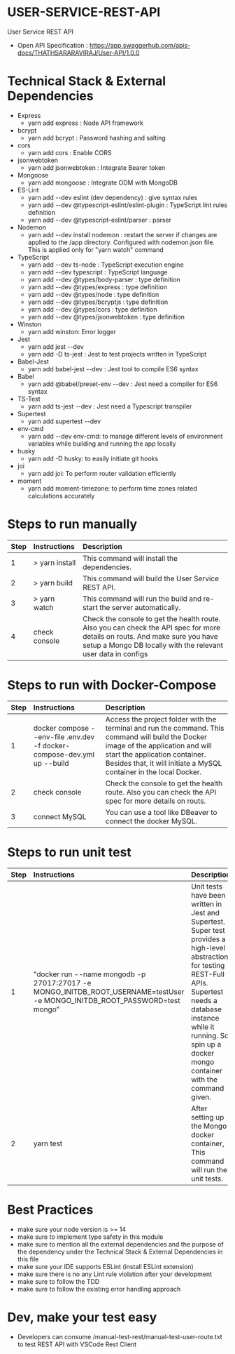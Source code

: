 # USER-SERVICE-REST-API
User Service REST API
- Open API Specification : https://app.swaggerhub.com/apis-docs/THATHSARARAVIRAJ/User-API/1.0.0

# Technical Stack & External Dependencies 
- Express
    - yarn add express : Node API framework
- bcrypt
    - yarn add bcrypt : Password hashing and salting
- cors
    - yarn add cors : Enable CORS
- jsonwebtoken
    - yarn add jsonwebtoken : Integrate Bearer token
- Mongoose
    - yarn add mongoose : Integrate ODM with MongoDB
- ES-Lint
    - yarn add --dev eslint (dev dependency) : give syntax rules
    - yarn add --dev @typescript-eslint/eslint-plugin : TypeScript lint rules definition
    - yarn add --dev @typescript-eslint/parser : parser
- Nodemon
    - yarn add --dev install nodemon : restart the server if changes are applied to the /app directory. Configured with nodemon.json file. This is applied only for "yarn watch" command
- TypeScript
    - yarn add --dev ts-node : TypeScript execution engine
    - yarn add --dev typescript : TypeScript language
    - yarn add --dev @types/body-parser : type definition
    - yarn add --dev @types/express : type definition
    - yarn add --dev @types/node : type definition
    - yarn add --dev @types/bcryptjs : type definition
    - yarn add --dev @types/cors : type definition
    - yarn add --dev @types/jsonwebtoken : type definition
- Winston
    - yarn add winston: Error logger
- Jest
    - yarn add jest --dev
    - yarn add -D ts-jest :  Jest to test projects written in TypeScript
- Babel-Jest
    - yarn add babel-jest --dev : Jest tool to compile ES6 syntax
- Babel
    - yarn add @babel/preset-env --dev : Jest need a compiler for ES6 syntax
- TS-Test
    - yarn add ts-jest --dev : Jest need a Typescript transpiler
- Supertest
    - yarn add supertest --dev
- env-cmd
    - yarn add --dev env-cmd: to manage different levels of environment variables while building and running the app locally
- husky
    - yarn add -D husky: to easily initiate git hooks
- joi
    - yarn add joi: To perform router validation efficiently
- moment
    - yarn add moment-timezone: to perform time zones related calculations accurately

# Steps to run manually
| Step  | Instructions                                | Description                                                                                               |
| ----- |:--------------------------------------------|:--------------------------------------------------------------------------------------------------------- |
| 1     | > yarn install | This command will install the dependencies. |
| 2     | > yarn build | This command will build the User Service REST API. |
| 3     | > yarn watch | This command will run the build and re-start the server automatically. |
| 4     | check console | Check the console to get the health route. Also you can check the API spec for more details on routs. And make sure you have setup a Mongo DB locally with the relevant user data in configs |

# Steps to run with Docker-Compose
| Step  | Instructions                                | Description                                                                                               |
| ----- |:--------------------------------------------|:--------------------------------------------------------------------------------------------------------- |
| 1     | docker compose --env-file .env.dev -f docker-compose-dev.yml up --build | Access the project folder with the terminal and run the command. This command will build the Docker image of the application and will start the application container. Besides that, it will initiate a MySQL container in the local Docker.|
| 2     | check console | Check the console to get the health route. Also you can check the API spec for more details on routs. |
| 3     | connect MySQL | You can use a tool like DBeaver to connect the docker MySQL. |

# Steps to run unit test
| Step  | Instructions                                | Description                                                                                               |
| ----- |:--------------------------------------------|:--------------------------------------------------------------------------------------------------------- |
| 1     | "docker run --name mongodb -p 27017:27017 -e MONGO_INITDB_ROOT_USERNAME=testUser -e MONGO_INITDB_ROOT_PASSWORD=test mongo" | Unit tests have been written in Jest and Supertest. Super test provides a high-level abstraction for testing REST-Full APIs. Supertest needs a database instance while it running. So spin up a docker mongo container with the command given. |
| 2     | yarn test | After setting up the Mongo docker container, This command will run the unit tests. |
# Best Practices
- make sure your node version is >= 14
- make sure to implement type safety in this module
- make sure to mention all the external dependencies and the purpose of the dependency under the Technical Stack & External Dependencies in this file
- make sure your IDE supports ESLint (install ESLint extension)
- make sure there is no any Lint rule violation after your development
- make sure to follow the TDD
- make sure to follow the existing error handling approach

# Dev, make your test easy
- Developers can consume /manual-test-rest/manual-test-user-route.txt to test REST API with VSCode Rest Client  